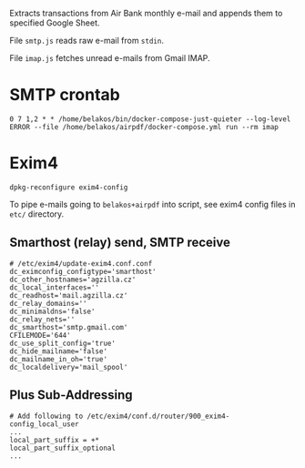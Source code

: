 Extracts transactions from Air Bank monthly e-mail and appends them to specified Google Sheet.

File `smtp.js` reads raw e-mail from `stdin`.

File `imap.js` fetches unread e-mails from Gmail IMAP.

# SMTP crontab

```
0 7 1,2 * * /home/belakos/bin/docker-compose-just-quieter --log-level ERROR --file /home/belakos/airpdf/docker-compose.yml run --rm imap
```

# Exim4

`dpkg-reconfigure exim4-config`

To pipe e-mails going to `belakos+airpdf` into script, see exim4 config files in `etc/` directory.

## Smarthost (relay) send, SMTP receive

```
# /etc/exim4/update-exim4.conf.conf
dc_eximconfig_configtype='smarthost'
dc_other_hostnames='agzilla.cz'
dc_local_interfaces=''
dc_readhost='mail.agzilla.cz'
dc_relay_domains=''
dc_minimaldns='false'
dc_relay_nets=''
dc_smarthost='smtp.gmail.com'
CFILEMODE='644'
dc_use_split_config='true'
dc_hide_mailname='false'
dc_mailname_in_oh='true'
dc_localdelivery='mail_spool'
```

## Plus Sub-Addressing
```
# Add following to /etc/exim4/conf.d/router/900_exim4-config_local_user
...
local_part_suffix = +*
local_part_suffix_optional
...
```
